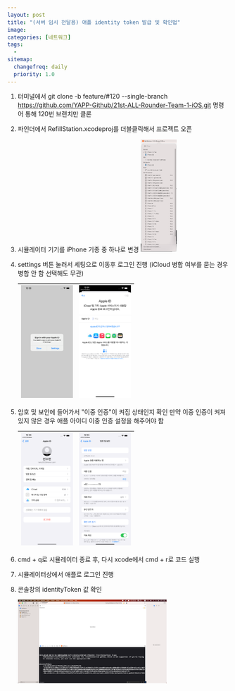 ```yaml
---
layout: post
title: "(서버 임시 전달용) 애플 identity token 발급 및 확인법"
image:
categories: [네트워크]
tags: 
  - 
sitemap:
  changefreq: daily
  priority: 1.0
---
```


1. 터미널에서 git clone -b feature/#120 --single-branch https://github.com/YAPP-Github/21st-ALL-Rounder-Team-1-iOS.git 명령어 통해 120번 브랜치만 클론

2. 파인더에서 RefillStation.xcodeproj를 더블클릭해서 프로젝트 오픈

3. 시뮬레이터 기기를 iPhone 기종 중 하나로 변경
   <img src="https://raw.githubusercontent.com/Neph3779/Blog-Image/forUpload/img/20230205003006.png" alt="image-20230205003006783" style="zoom: 25%;" />

4. settings 버튼 눌러서 세팅으로 이동후 로그인 진행 (iCloud 병합 여부를 묻는 경우 병합 안 함 선택해도 무관)

   | <img src="https://raw.githubusercontent.com/Neph3779/Blog-Image/forUpload/img/20230205003038.png" alt="simulator_screenshot_9A7CB082-2DAB-4C46-8734-975544266354" style="zoom:25%;" /> | <img src="https://raw.githubusercontent.com/Neph3779/Blog-Image/forUpload/img/20230205003202.png" alt="simulator_screenshot_5696CE43-2497-43B3-931B-00F0E7D41FD9" style="zoom:25%;" /> |
   | ------------------------------------------------------------ | ------------------------------------------------------------ |

5. 암호 및 보안에 들어가서 "이중 인증"이 켜짐 상태인지 확인
   만약 이중 인증이 켜져있지 않은 경우 애플 아이디 이중 인증 설정을 해주어야 함

   | <img src="https://raw.githubusercontent.com/Neph3779/Blog-Image/forUpload/img/20230205003404.png" alt="Simulator Screen Shot - iPhone 14 Plus - 2023-02-05 at 00.33.20" style="zoom:25%;" /> | <img src="https://raw.githubusercontent.com/Neph3779/Blog-Image/forUpload/img/20230205003359.png" alt="Simulator Screen Shot - iPhone 14 Plus - 2023-02-05 at 00.33.37" style="zoom:25%;" /> |
   | ------------------------------------------------------------ | ------------------------------------------------------------ |

6. cmd + q로 시뮬레이터 종료 후, 다시 xcode에서 cmd + r로 코드 실행

7. 시뮬레이터상에서 애플로 로그인 진행

8. 콘솔창의 identityToken 값 확인

   <img src="https://raw.githubusercontent.com/Neph3779/Blog-Image/forUpload/img/20230205003713.png" alt="image-20230205003713089" style="zoom: 33%;" />

